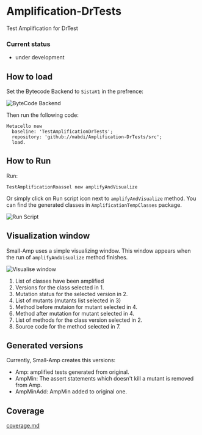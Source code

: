 # Amplification-DrTests

Test Amplification for DrTest

### Current status 

- under development

## How to load

Set the Bytecode Backend to `SistaV1` in the prefrence:

![ByteCode Backend](screenshots/Screenshot&#32;2019-11-09&#32;at&#32;18.09.31.png)

Then run the following code:

```smalltalk
Metacello new
  baseline: 'TestAmplificationDrTests';
  repository: 'github://mabdi/Amplification-DrTests/src';
  load.
```

## How to Run
Run:

```smalltalk
TestAmplificationRoassel new amplifyAndVisualize
```

Or simply click on Run script icon next to `amplifyAndVisualize` method. You can find the generated classes in `AmplificationTempClasses` package.

![Run Script](screenshots/Screenshot&#32;2019-10-28&#32;at&#32;10.50.14.png)

## Visualization window

Small-Amp uses a simple visualizing window. This window appears when the run of `amplifyAndVisualize` method finishes.

![Visualise window](screenshots/Screenshot&#32;2019-10-28&#32;at&#32;13.14.59.png)

1. List of classes have been amplified
2. Versions for the class selected in 1.
3. Mutation status for the selected version in 2.
4. List of mutants (mutants list selected in 3)
5. Method before mutaion for mutant selected in 4.
6. Method after mutation for mutant selected in 4.
7. List of methods for the class version selected in 2.
8. Source code for the method selected in 7.

## Generated versions

Currently, Small-Amp creates this versions:

- Amp: amplified tests generated from original.
- AmpMin: The assert statements which doesn't kill a mutant is removed from Amp.
- AmpMinAdd: AmpMin added to original one.

## Coverage

[coverage.md](coverage.md)

